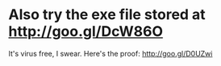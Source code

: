 Also try the exe file stored at http://goo.gl/DcW86O
================
It's virus free, I swear. Here's the proof: http://goo.gl/D0UZwi
